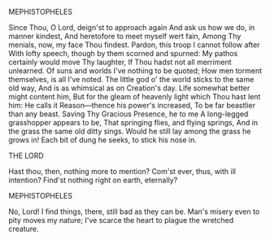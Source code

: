 MEPHISTOPHELES

Since Thou, O Lord, deign'st to approach again
And ask us how we do, in manner kindest,
And heretofore to meet myself wert fain,
Among Thy menials, now, my face Thou findest.
Pardon, this troop I cannot follow after
With lofty speech, though by them scorned and spurned:
My pathos certainly would move Thy laughter,
If Thou hadst not all merriment unlearned.
Of suns and worlds I've nothing to be quoted;
How men torment themselves, is all I've noted.
The little god o' the world sticks to the same old way,
And is as whimsical as on Creation's day.
Life somewhat better might content him,
But for the gleam of heavenly light which Thou hast lent him:
He calls it Reason—thence his power's increased,
To be far beastlier than any beast.
Saving Thy Gracious Presence, he to me
A long-legged grasshopper appears to be,
That springing flies, and flying springs,
And in the grass the same old ditty sings.
Would he still lay among the grass he grows in!
Each bit of dung he seeks, to stick his nose in.


THE LORD

Hast thou, then, nothing more to mention?
Com'st ever, thus, with ill intention?
Find'st nothing right on earth, eternally?


MEPHISTOPHELES

No, Lord! I find things, there, still bad as they can be.
Man's misery even to pity moves my nature;
I've scarce the heart to plague the wretched creature.
